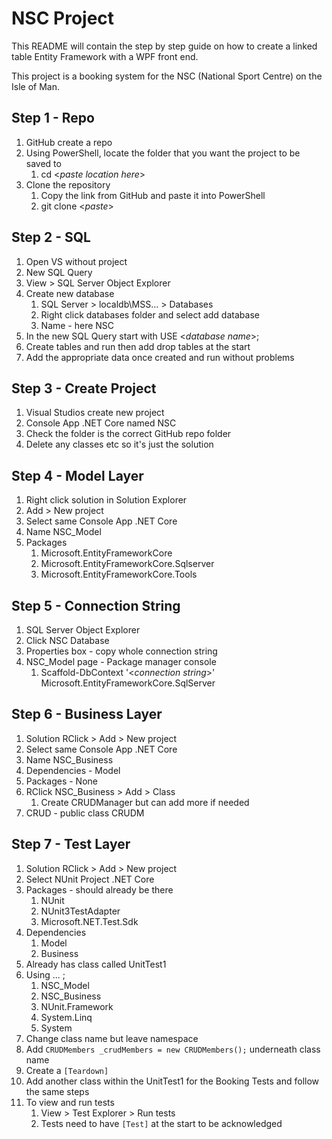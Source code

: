 # NSC Project

This README will contain the step by step guide on how to create a linked table Entity Framework with a WPF front end.

This project is a booking system for the NSC (National Sport Centre) on the Isle of Man.

## Step 1 - Repo

1. GitHub create a repo
2. Using PowerShell, locate the folder that you want the project to be saved to
   1. cd <*paste location here*>
3. Clone the repository
   1. Copy the link from GitHub and paste it into PowerShell
   2. git clone <*paste*>



## Step 2 - SQL

1. Open VS without project
2. New SQL Query
3. View > SQL Server Object Explorer
4. Create new database
   1. SQL Server > localdb\MSS... > Databases
   2. Right click databases folder and select add database
   3. Name - here NSC
5. In the new SQL Query start with USE <*database name*>;
6. Create tables and run then add drop tables at the start
7. Add the appropriate data once created and run without problems



## Step 3 - Create Project

1. Visual Studios create new project
2. Console App .NET Core named NSC
3. Check the folder is the correct GitHub repo folder
4. Delete any classes etc so it's just the solution



## Step 4 - Model Layer

1. Right click solution in Solution Explorer
2. Add > New project
3. Select same Console App .NET Core
4. Name NSC_Model
5. Packages
   1. Microsoft.EntityFrameworkCore
   2. Microsoft.EntityFrameworkCore.Sqlserver
   3. Microsoft.EntityFrameworkCore.Tools



## Step 5 - Connection String

1. SQL Server Object Explorer
2. Click NSC Database
3. Properties box - copy whole connection string
4. NSC_Model page - Package manager console
   1. Scaffold-DbContext '<*connection string*>' Microsoft.EntityFrameworkCore.SqlServer



## Step 6 - Business Layer

1. Solution RClick > Add > New project
2. Select same Console App .NET Core
3. Name NSC_Business
4. Dependencies - Model
5. Packages - None
6. RClick NSC_Business > Add > Class
   1. Create CRUDManager but can add more if needed
7. CRUD - public class CRUDM



## Step 7 - Test Layer

1. Solution RClick > Add > New project
2. Select NUnit Project .NET Core
3. Packages - should already be there
   1. NUnit
   2. NUnit3TestAdapter
   3. Microsoft.NET.Test.Sdk
4. Dependencies
   1. Model
   2. Business
5. Already has class called UnitTest1
6. Using ... ;
   1. NSC_Model
   2. NSC_Business
   3. NUnit.Framework
   4. System.Linq
   5. System
7. Change class name but leave namespace
8. Add `CRUDMembers _crudMembers = new CRUDMembers();` underneath class name
9. Create a `[Teardown]`
10. Add another class within the UnitTest1 for the Booking Tests and follow the same steps
11. To view and run tests
    1. View > Test Explorer > Run tests
    2. Tests need to have `[Test]` at the start to be acknowledged